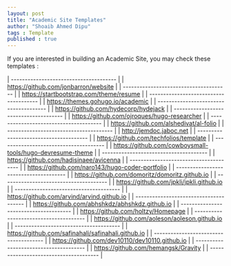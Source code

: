 ```yaml
---
layout: post
title: "Academic Site Templates"
author: "Shoaib Ahmed Dipu"
tags : Template
published : true
---
```


If you are interested in building an Academic Site, you may check these templates : 

| -------------------------------------- |
| <https://github.com/jonbarron/website> | 
| -------------------------------------- |
| <https://startbootstrap.com/theme/resume> |
| -------------------------------------- |
| <https://themes.gohugo.io/academic> |
| -------------------------------------- |
| <https://github.com/hydecorp/hydejack> | 
| -------------------------------------- |
| <https://github.com/ojroques/hugo-researcher> | 
| -------------------------------------- |
| <https://github.com/alshedivat/al-folio> | 
| -------------------------------------- |
| <http://jemdoc.jaboc.net> | 
| -------------------------------------- |
| <https://github.com/techfolios/template> | 
| -------------------------------------- |
| <https://github.com/cowboysmall-tools/hugo-devresume-theme> | 
| -------------------------------------- |
| <https://github.com/hadisinaee/avicenna> | 
| -------------------------------------- |
| <https://github.com/naro143/hugo-coder-portfolio> | 
| -------------------------------------- |
| <https://github.com/domoritz/domoritz.github.io> | 
| -------------------------------------- |
| <https://github.com/jpkli/jpkli.github.io> | 
| -------------------------------------- |
| <https://github.com/arvind/arvind.github.io> |
| -------------------------------------- |
| <https://github.com/abhshkdz/abhshkdz.github.io> |
| -------------------------------------- |
| <https://github.com/holtzy/Homepage> |
| -------------------------------------- |
| <https://github.com/aoleson/aoleson.github.io> |
| -------------------------------------- |
| <https://github.com/safinahali/safinahali.github.io> | 
| -------------------------------------- |
| <https://github.com/dev10110/dev10110.github.io> | 
| -------------------------------------- |
| <https://github.com/hemangsk/Gravity> | 
| -------------------------------------- |



